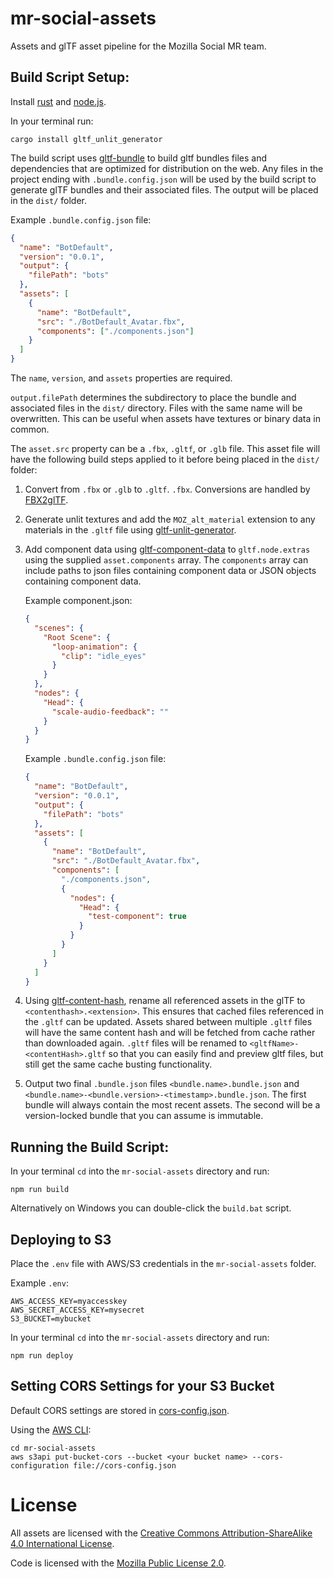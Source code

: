 # mr-social-assets

Assets and glTF asset pipeline for the Mozilla Social MR team.

## Build Script Setup:

Install [rust](https://www.rust-lang.org/install.html) and [node.js](https://nodejs.org/).

In your terminal run:

```
cargo install gltf_unlit_generator
```

The build script uses [gltf-bundle](https://github.com/MozillaReality/gltf-bundle) to build gltf bundles files and dependencies that are optimized for distribution on the web. Any files in the project ending with `.bundle.config.json` will be used by the build script to generate glTF bundles and their associated files. The output will be placed in the `dist/` folder.

Example `.bundle.config.json` file:

```json
{
  "name": "BotDefault",
  "version": "0.0.1",
  "output": {
    "filePath": "bots"
  },
  "assets": [
    {
      "name": "BotDefault",
      "src": "./BotDefault_Avatar.fbx",
      "components": ["./components.json"]
    }
  ]
}
```

The `name`, `version`, and `assets` properties are required.

`output.filePath` determines the subdirectory to place the bundle and associated files in the `dist/` directory. Files with the same name will be overwritten. This can be useful when assets have textures or binary data in common.

The `asset.src` property can be a `.fbx`, `.gltf`, or `.glb` file. This asset file will have the following build steps applied to it before being placed in the `dist/` folder:

1.  Convert from `.fbx` or `.glb` to `.gltf`. `.fbx`. Conversions are handled by [FBX2glTF](https://github.com/facebookincubator/FBX2glTF).
2.  Generate unlit textures and add the `MOZ_alt_material` extension to any materials in the `.gltf` file using [gltf-unlit-generator](https://github.com/MozillaReality/gltf-unlit-generator).
3.  Add component data using [gltf-component-data](https://github.com/MozillaReality/gltf-component-data) to `gltf.node.extras` using the supplied `asset.components` array. The `components` array can include paths to json files containing component data or JSON objects containing component data.

    Example component.json:

    ```json
    {
      "scenes": {
        "Root Scene": {
          "loop-animation": {
            "clip": "idle_eyes"
          }
        }
      },
      "nodes": {
        "Head": {
          "scale-audio-feedback": ""
        }
      }
    }
    ```

    Example `.bundle.config.json` file:

    ```json
    {
      "name": "BotDefault",
      "version": "0.0.1",
      "output": {
        "filePath": "bots"
      },
      "assets": [
        {
          "name": "BotDefault",
          "src": "./BotDefault_Avatar.fbx",
          "components": [
            "./components.json",
            {
              "nodes": {
                "Head": {
                  "test-component": true
                }
              }
            }
          ]
        }
      ]
    }
    ```

4.  Using [gltf-content-hash](https://github.com/MozillaReality/gltf-content-hash), rename all referenced assets in the glTF to `<contenthash>.<extension>`. This ensures that cached files referenced in the `.gltf` can be updated. Assets shared between multiple `.gltf` files will have the same content hash and will be fetched from cache rather than downloaded again. `.gltf` files will be renamed to `<gltfName>-<contentHash>.gltf` so that you can easily find and preview gltf files, but still get the same cache busting functionality.
5.  Output two final `.bundle.json` files `<bundle.name>.bundle.json` and `<bundle.name>-<bundle.version>-<timestamp>.bundle.json`. The first bundle will always contain the most recent assets. The second will be a version-locked bundle that you can assume is immutable.

## Running the Build Script:

In your terminal `cd` into the `mr-social-assets` directory and run:

```
npm run build
```

Alternatively on Windows you can double-click the `build.bat` script.

## Deploying to S3

Place the `.env` file with AWS/S3 credentials in the `mr-social-assets` folder.

Example `.env`:

```
AWS_ACCESS_KEY=myaccesskey
AWS_SECRET_ACCESS_KEY=mysecret
S3_BUCKET=mybucket
```

In your terminal `cd` into the `mr-social-assets` directory and run:

```
npm run deploy
```

## Setting CORS Settings for your S3 Bucket

Default CORS settings are stored in [cors-config.json](./cors-config.json).

Using the [AWS CLI](https://aws.amazon.com/cli/):

```
cd mr-social-assets
aws s3api put-bucket-cors --bucket <your bucket name> --cors-configuration file://cors-config.json
```

# License

All assets are licensed with the [Creative Commons Attribution-ShareAlike 4.0 International License](https://creativecommons.org/licenses/by-sa/4.0/).

Code is licensed with the [Mozilla Public License 2.0](https://www.mozilla.org/en-US/MPL/).
